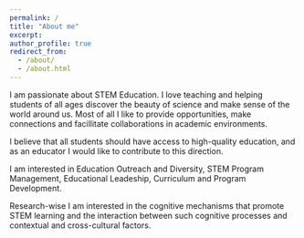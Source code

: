```yaml
---
permalink: /
title: "About me"
excerpt: 
author_profile: true
redirect_from: 
  - /about/
  - /about.html
---
```


<p> I am passionate about STEM Education. I love teaching and helping students of all ages discover the beauty of science and make sense of the world around us. Most of all I like to provide opportunities, make connections and facillitate collaborations in academic environments. <br> </p>
<p> I believe that all students should have access to high-quality education, and as an educator I would like to contribute to this direction. <br> </p>
<p> I am interested in Education Outreach and Diversity, STEM Program Management, Educational Leadeship, Curriculum and Program Development. <br> </p>
<p> Research-wise I am interested in the cognitive mechanisms that promote STEM learning and the interaction between such cognitive processes and contextual and cross-cultural factors. </p>
